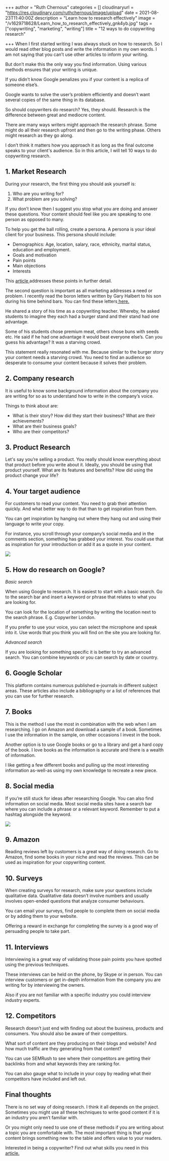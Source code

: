 +++
author = "Ruth Chernous"
categories = []
cloudinaryurl = "https://res.cloudinary.com/ruthchernous/image/upload"
date = 2021-08-23T11:40:00Z
description = "Learn how to research effectively"
image = "/v1629718628/Learn_how_to_research_effectively_gnk4yb.jpg"
tags = ["copywriting", "marketing", "writing"]
title = "12 ways to do copywriting research"

+++
When I first started writing I was always stuck on how to research. So I would read other blog posts and write the information in my own words. I am not saying that you can’t use other articles to inform your writing.

But don’t make this the only way you find information. Using various methods ensures that your writing is unique.

If you didn’t know Google penalizes you if your content is a replica of someone else’s.

Google wants to solve the user’s problem efficiently and doesn’t want several copies of the same thing in its database.

So should copywriters do research? Yes, they should. Research is the difference between great and mediocre content.

There are many ways writers might approach the research phrase. Some might do all their research upfront and then go to the writing phase. Others might research as they go along.

I don’t think it matters how you approach it as long as the final outcome speaks to your client's audience. So in this article, I will tell 10 ways to do copywriting research.

## **1. Market Research**

During your research, the first thing you should ask yourself is:

1. Who are you writing for?
2. What problem are you solving?

If you don’t know then I suggest you stop what you are doing and answer these questions. Your content should feel like you are speaking to one person as opposed to many.

To help you get the ball rolling, create a persona. A persona is your ideal client for your business. This persona should include:

* Demographics: Age, location, salary, race, ethnicity, marital status, education and employment.
* Goals and motivation
* Pain points
* Main objections
* Interests

This [article ](https://www.breakthroughmarketingsecrets.com/blog/what-a-list-copywriters-care-about-when-they-do-research-for-projects/)addresses these points in further detail.

The second question is important as all marketing addresses a need or problem. I recently read the boron letters written by Gary Halbert to his son during his time behind bars. You can find these letters[ here.](https://morgancrozier.com/boron-letters/)

He shared a story of his time as a copywriting teacher. Whereby, he asked students to imagine they each had a burger stand and their stand had one advantage.

Some of his students chose premium meat, others chose buns with seeds etc. He said if he had one advantage it would beat everyone else’s. Can you guess his advantage? It was a starving crowd.

This statement really resonated with me. Because similar to the burger story your content needs a starving crowd. You need to find an audience so desperate to consume your content because it solves their problem.

## **2. Company research**

It is useful to know some background information about the company you are writing for so as to understand how to write in the company’s voice.

Things to think about are:

* What is their story? How did they start their business? What are their achievements?
* What are their business goals?
* Who are their competitors?

## **3. Product Research**

Let's say you’re selling a product. You really should know everything about that product before you write about it. Ideally, you should be using that product yourself. What are its features and benefits? How did using the product change your life?

## **4. Your target audience**

For customers to read your content. You need to grab their attention quickly. And what better way to do that than to get inspiration from them.

You can get inspiration by hanging out where they hang out and using their language to write your copy.

For instance, you scroll through your company’s social media and in the comments section, something has grabbed your interest. You could use that as inspiration for your introduction or add it as a quote in your content.

![](https://res.cloudinary.com/ruthchernous/image/upload/v1629799761/Target_audience_n6tduj.jpg)

## **5. How do research on Google?**

_Basic search_

When using Google to research. It is easiest to start with a basic search. Go to the search bar and insert a keyword or phrase that relates to what you are looking for.

You can look for the location of something by writing the location next to the search phrase. E.g. Copywriter London.

If you prefer to use your voice, you can select the microphone and speak into it. Use words that you think you will find on the site you are looking for.

_Advanced search_

If you are looking for something specific it is better to try an advanced search. You can combine keywords or you can search by date or country.

## **6. Google Scholar**

This platform contains numerous published e-journals in different subject areas. These articles also include a bibliography or a list of references that you can use for further research.

## **7. Books**

This is the method I use the most in combination with the web when I am researching. I go on Amazon and download a sample of a book. Sometimes I use the information in the sample, on other occasions I invest in the book.

Another option is to use Google books or go to a library and get a hard copy of the book. I love books as the information is accurate and there is a wealth of information.

I like getting a few different books and pulling up the most interesting information as-well-as using my own knowledge to recreate a new piece.

## **8. Social media**

If you’re still stuck for ideas after researching Google. You can also find information on social media. Most social media sites have a search bar where you can include a phrase or a relevant keyword. Remember to put a hashtag alongside the keyword.

![](https://res.cloudinary.com/ruthchernous/image/upload/v1629799621/Social_media_q5jhjy.jpg)

## **9. Amazon**

Reading reviews left by customers is a great way of doing research. Go to Amazon, find some books in your niche and read the reviews. This can be used as inspiration for your copywriting content.

## **10. Surveys**

When creating surveys for research, make sure your questions include qualitative data. Qualitative data doesn’t involve numbers and usually involves open-ended questions that analyze consumer behaviours.

You can email your surveys, find people to complete them on social media or by adding them to your website.

Offering a reward in exchange for completing the survey is a good way of persuading people to take part.

## **11. Interviews**

Interviewing is a great way of validating those pain points you have spotted using the previous techniques.

These interviews can be held on the phone, by Skype or in person. You can interview customers or get in-depth information from the company you are writing for by interviewing the owners.

Also if you are not familiar with a specific industry you could interview industry experts.

## **12. Competitors**

Research doesn’t just end with finding out about the business, products and consumers. You should also be aware of their competitors.

What sort of content are they producing on their blogs and website? And how much traffic are they generating from that content?

You can use SEMRush to see where their competitors are getting their backlinks from and what keywords they are ranking for.

You can also gauge what to include in your copy by reading what their competitors have included and left out.

## **Final thoughts**

There is no set way of doing research. I think it all depends on the project. Sometimes you might use all these techniques to write good content if it is an industry you aren’t familiar with.

Or you might only need to use one of these methods if you are writing about a topic you are comfortable with. The most important thing is that your content brings something new to the table and offers value to your readers.

Interested in being a copywriter? Find out what skills you need in this [article.]()